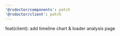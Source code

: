 ```yaml
---
'@rsdoctor/components': patch
'@rsdoctor/client': patch
---
```


feat(client): add timeline chart & loader analysis page
